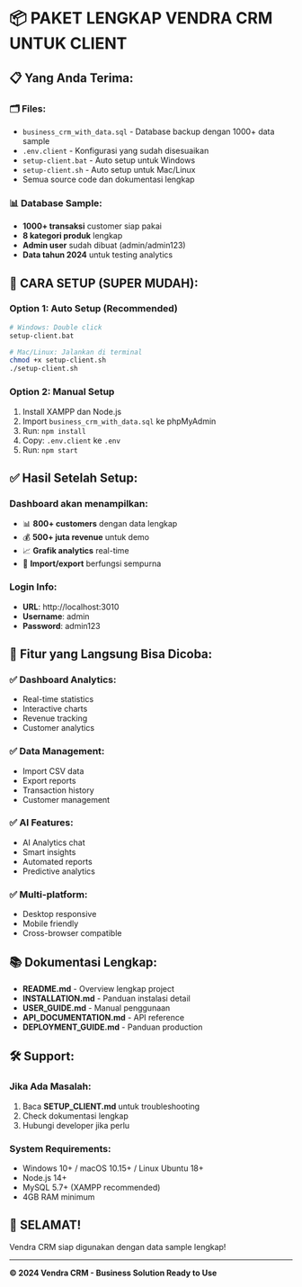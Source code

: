 # 📦 PAKET LENGKAP VENDRA CRM UNTUK CLIENT

## 📋 Yang Anda Terima:

### 🗂️ Files:
- `business_crm_with_data.sql` - Database backup dengan 1000+ data sample
- `.env.client` - Konfigurasi yang sudah disesuaikan
- `setup-client.bat` - Auto setup untuk Windows
- `setup-client.sh` - Auto setup untuk Mac/Linux
- Semua source code dan dokumentasi lengkap

### 📊 Database Sample:
- **1000+ transaksi** customer siap pakai
- **8 kategori produk** lengkap
- **Admin user** sudah dibuat (admin/admin123)
- **Data tahun 2024** untuk testing analytics

## 🚀 CARA SETUP (SUPER MUDAH):

### Option 1: Auto Setup (Recommended)
```bash
# Windows: Double click
setup-client.bat

# Mac/Linux: Jalankan di terminal
chmod +x setup-client.sh
./setup-client.sh
```

### Option 2: Manual Setup
1. Install XAMPP dan Node.js
2. Import `business_crm_with_data.sql` ke phpMyAdmin
3. Run: `npm install`
4. Copy: `.env.client` ke `.env`
5. Run: `npm start`

## ✅ Hasil Setelah Setup:

### Dashboard akan menampilkan:
- 📊 **800+ customers** dengan data lengkap
- 💰 **500+ juta revenue** untuk demo
- 📈 **Grafik analytics** real-time
- 🔄 **Import/export** berfungsi sempurna

### Login Info:
- **URL**: http://localhost:3010
- **Username**: admin  
- **Password**: admin123

## 🎯 Fitur yang Langsung Bisa Dicoba:

### ✅ Dashboard Analytics:
- Real-time statistics
- Interactive charts
- Revenue tracking
- Customer analytics

### ✅ Data Management:
- Import CSV data
- Export reports
- Transaction history
- Customer management

### ✅ AI Features:
- AI Analytics chat
- Smart insights
- Automated reports
- Predictive analytics

### ✅ Multi-platform:
- Desktop responsive
- Mobile friendly
- Cross-browser compatible

## 📚 Dokumentasi Lengkap:

- **README.md** - Overview lengkap project
- **INSTALLATION.md** - Panduan instalasi detail
- **USER_GUIDE.md** - Manual penggunaan
- **API_DOCUMENTATION.md** - API reference
- **DEPLOYMENT_GUIDE.md** - Panduan production

## 🛠️ Support:

### Jika Ada Masalah:
1. Baca **SETUP_CLIENT.md** untuk troubleshooting
2. Check dokumentasi lengkap
3. Hubungi developer jika perlu

### System Requirements:
- Windows 10+ / macOS 10.15+ / Linux Ubuntu 18+  
- Node.js 14+
- MySQL 5.7+ (XAMPP recommended)
- 4GB RAM minimum

## 🎉 SELAMAT!

Vendra CRM siap digunakan dengan data sample lengkap!

---

**© 2024 Vendra CRM - Business Solution Ready to Use**